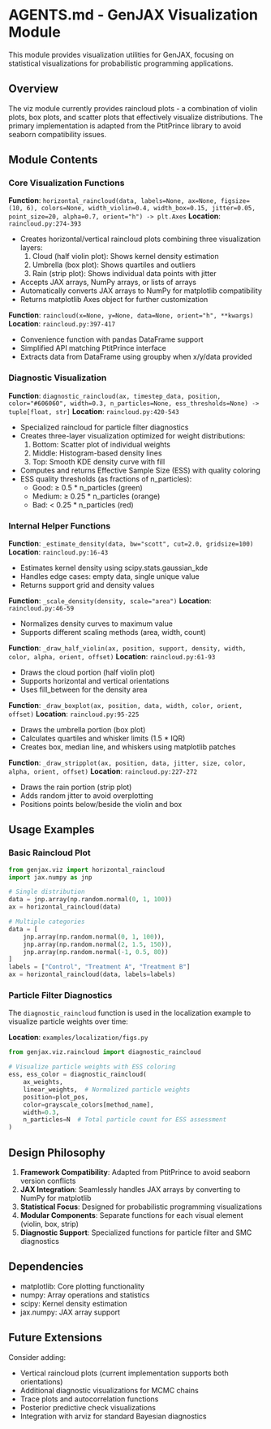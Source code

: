 # AGENTS.md - GenJAX Visualization Module

This module provides visualization utilities for GenJAX, focusing on statistical visualizations for probabilistic programming applications.

## Overview

The viz module currently provides raincloud plots - a combination of violin plots, box plots, and scatter plots that effectively visualize distributions. The primary implementation is adapted from the PtitPrince library to avoid seaborn compatibility issues.

## Module Contents

### Core Visualization Functions

**Function**: `horizontal_raincloud(data, labels=None, ax=None, figsize=(10, 6), colors=None, width_violin=0.4, width_box=0.15, jitter=0.05, point_size=20, alpha=0.7, orient="h") -> plt.Axes`
**Location**: `raincloud.py:274-393`
- Creates horizontal/vertical raincloud plots combining three visualization layers:
  1. Cloud (half violin plot): Shows kernel density estimation
  2. Umbrella (box plot): Shows quartiles and outliers
  3. Rain (strip plot): Shows individual data points with jitter
- Accepts JAX arrays, NumPy arrays, or lists of arrays
- Automatically converts JAX arrays to NumPy for matplotlib compatibility
- Returns matplotlib Axes object for further customization

**Function**: `raincloud(x=None, y=None, data=None, orient="h", **kwargs)`
**Location**: `raincloud.py:397-417`
- Convenience function with pandas DataFrame support
- Simplified API matching PtitPrince interface
- Extracts data from DataFrame using groupby when x/y/data provided

### Diagnostic Visualization

**Function**: `diagnostic_raincloud(ax, timestep_data, position, color="#606060", width=0.3, n_particles=None, ess_thresholds=None) -> tuple[float, str]`
**Location**: `raincloud.py:420-543`
- Specialized raincloud for particle filter diagnostics
- Creates three-layer visualization optimized for weight distributions:
  1. Bottom: Scatter plot of individual weights
  2. Middle: Histogram-based density lines
  3. Top: Smooth KDE density curve with fill
- Computes and returns Effective Sample Size (ESS) with quality coloring
- ESS quality thresholds (as fractions of n_particles):
  - Good: ≥ 0.5 * n_particles (green)
  - Medium: ≥ 0.25 * n_particles (orange)
  - Bad: < 0.25 * n_particles (red)

### Internal Helper Functions

**Function**: `_estimate_density(data, bw="scott", cut=2.0, gridsize=100)`
**Location**: `raincloud.py:16-43`
- Estimates kernel density using scipy.stats.gaussian_kde
- Handles edge cases: empty data, single unique value
- Returns support grid and density values

**Function**: `_scale_density(density, scale="area")`
**Location**: `raincloud.py:46-59`
- Normalizes density curves to maximum value
- Supports different scaling methods (area, width, count)

**Function**: `_draw_half_violin(ax, position, support, density, width, color, alpha, orient, offset)`
**Location**: `raincloud.py:61-93`
- Draws the cloud portion (half violin plot)
- Supports horizontal and vertical orientations
- Uses fill_between for the density area

**Function**: `_draw_boxplot(ax, position, data, width, color, orient, offset)`
**Location**: `raincloud.py:95-225`
- Draws the umbrella portion (box plot)
- Calculates quartiles and whisker limits (1.5 * IQR)
- Creates box, median line, and whiskers using matplotlib patches

**Function**: `_draw_stripplot(ax, position, data, jitter, size, color, alpha, orient, offset)`
**Location**: `raincloud.py:227-272`
- Draws the rain portion (strip plot)
- Adds random jitter to avoid overplotting
- Positions points below/beside the violin and box

## Usage Examples

### Basic Raincloud Plot

```python
from genjax.viz import horizontal_raincloud
import jax.numpy as jnp

# Single distribution
data = jnp.array(np.random.normal(0, 1, 100))
ax = horizontal_raincloud(data)

# Multiple categories
data = [
    jnp.array(np.random.normal(0, 1, 100)),
    jnp.array(np.random.normal(2, 1.5, 150)),
    jnp.array(np.random.normal(-1, 0.5, 80))
]
labels = ["Control", "Treatment A", "Treatment B"]
ax = horizontal_raincloud(data, labels=labels)
```

### Particle Filter Diagnostics

The `diagnostic_raincloud` function is used in the localization example to visualize particle weights over time:

**Location**: `examples/localization/figs.py`
```python
from genjax.viz.raincloud import diagnostic_raincloud

# Visualize particle weights with ESS coloring
ess, ess_color = diagnostic_raincloud(
    ax_weights,
    linear_weights,  # Normalized particle weights
    position=plot_pos,
    color=grayscale_colors[method_name],
    width=0.3,
    n_particles=N  # Total particle count for ESS assessment
)
```

## Design Philosophy

1. **Framework Compatibility**: Adapted from PtitPrince to avoid seaborn version conflicts
2. **JAX Integration**: Seamlessly handles JAX arrays by converting to NumPy for matplotlib
3. **Statistical Focus**: Designed for probabilistic programming visualizations
4. **Modular Components**: Separate functions for each visual element (violin, box, strip)
5. **Diagnostic Support**: Specialized functions for particle filter and SMC diagnostics

## Dependencies

- matplotlib: Core plotting functionality
- numpy: Array operations and statistics
- scipy: Kernel density estimation
- jax.numpy: JAX array support

## Future Extensions

Consider adding:
- Vertical raincloud plots (current implementation supports both orientations)
- Additional diagnostic visualizations for MCMC chains
- Trace plots and autocorrelation functions
- Posterior predictive check visualizations
- Integration with arviz for standard Bayesian diagnostics
